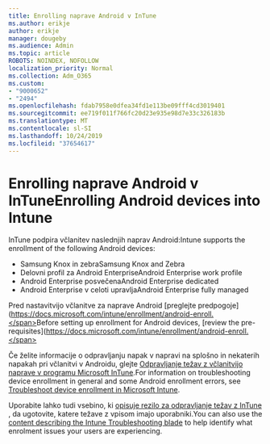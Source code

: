 ```yaml
---
title: Enrolling naprave Android v InTune
ms.author: erikje
author: erikje
manager: dougeby
ms.audience: Admin
ms.topic: article
ROBOTS: NOINDEX, NOFOLLOW
localization_priority: Normal
ms.collection: Adm_O365
ms.custom:
- "9000652"
- "2494"
ms.openlocfilehash: fdab7958e0dfea34fd1e113be09fff4cd3019401
ms.sourcegitcommit: ee719f011f766fc20d23e935e98d7e33c326183b
ms.translationtype: MT
ms.contentlocale: sl-SI
ms.lasthandoff: 10/24/2019
ms.locfileid: "37654617"
---
```

# <a name="enrolling-android-devices-into-intune"></a><span data-ttu-id="fafc3-102">Enrolling naprave Android v InTune</span><span class="sxs-lookup"><span data-stu-id="fafc3-102">Enrolling Android devices into Intune</span></span>

<span data-ttu-id="fafc3-103">InTune podpira včlanitev naslednjih naprav Android:</span><span class="sxs-lookup"><span data-stu-id="fafc3-103">Intune supports the enrollment of the following Android devices:</span></span>
- <span data-ttu-id="fafc3-104">Samsung Knox in zebra</span><span class="sxs-lookup"><span data-stu-id="fafc3-104">Samsung Knox and Zebra</span></span>
- <span data-ttu-id="fafc3-105">Delovni profil za Android Enterprise</span><span class="sxs-lookup"><span data-stu-id="fafc3-105">Android Enterprise work profile</span></span>
- <span data-ttu-id="fafc3-106">Android Enterprise posvečena</span><span class="sxs-lookup"><span data-stu-id="fafc3-106">Android Enterprise dedicated</span></span>
- <span data-ttu-id="fafc3-107">Android Enterprise v celoti upravlja</span><span class="sxs-lookup"><span data-stu-id="fafc3-107">Android Enterprise fully managed</span></span>

<span data-ttu-id="fafc3-108">Pred nastavitvijo včlanitve za naprave Android [preglejte predpogoje] (https://docs.microsoft.com/intune/enrollment/android-enroll.</span><span class="sxs-lookup"><span data-stu-id="fafc3-108">Before setting up enrollment for Android devices, [review the pre-requisites](https://docs.microsoft.com/intune/enrollment/android-enroll.</span></span>

<span data-ttu-id="fafc3-109">Če želite informacije o odpravljanju napak v napravi na splošno in nekaterih napakah pri včlanitvi v Androidu, glejte [Odpravljanje težav z včlanitvijo naprave v programu Microsoft InTune](https://docs.microsoft.com/intune/enrollment/troubleshoot-device-enrollment-in-intune).</span><span class="sxs-lookup"><span data-stu-id="fafc3-109">For information on troubleshooting device enrollment in general and some Android enrollment errors,  see [Troubleshoot device enrollment in Microsoft Intune](https://docs.microsoft.com/intune/enrollment/troubleshoot-device-enrollment-in-intune).</span></span>

<span data-ttu-id="fafc3-110">Uporabite lahko tudi vsebino, ki [opisuje rezilo za odpravljanje težav z InTune](https://docs.microsoft.com/intune/fundamentals/help-desk-operators) , da ugotovite, katere težave z vpisom imajo uporabniki.</span><span class="sxs-lookup"><span data-stu-id="fafc3-110">You can also use the [content describing the Intune Troubleshooting blade](https://docs.microsoft.com/intune/fundamentals/help-desk-operators) to help identify what enrolment issues your users are experiencing.</span></span>





